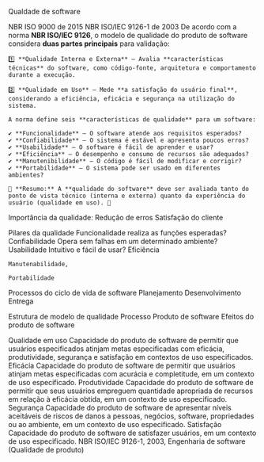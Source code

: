 Qualdade de software

NBR ISO 9000 de 2015
NBR ISO/IEC 9126-1 de 2003
    De acordo com a norma **NBR ISO/IEC 9126**, o modelo de qualidade do produto de software considera **duas partes principais** para validação:  

    1️⃣ **Qualidade Interna e Externa** – Avalia **características técnicas** do software, como código-fonte, arquitetura e comportamento durante a execução.  

    2️⃣ **Qualidade em Uso** – Mede **a satisfação do usuário final**, considerando a eficiência, eficácia e segurança na utilização do sistema.  

    A norma define seis **características de qualidade** para um software:  

    ✔ **Funcionalidade** – O software atende aos requisitos esperados?  
    ✔ **Confiabilidade** – O sistema é estável e apresenta poucos erros?  
    ✔ **Usabilidade** – O software é fácil de aprender e usar?  
    ✔ **Eficiência** – O desempenho e consumo de recursos são adequados?  
    ✔ **Manutenibilidade** – O código é fácil de modificar e corrigir?  
    ✔ **Portabilidade** – O sistema pode ser usado em diferentes ambientes?  

    🔎 **Resumo:** A **qualidade do software** deve ser avaliada tanto do ponto de vista técnico (interna e externa) quanto da experiência do usuário (qualidade em uso). 🚀

Importância da qualidade:
    Redução de erros
    Satisfação do cliente

Pilares da qualidade
    Funcionalidade
        realiza as funções esperadas?
    Confiabilidade
        Opera sem falhas em um determinado ambiente?
    Usabilidade
        Intuitivo e fácil de usar?
    Eficiência

    Manutenabilidade,

    Portabilidade

Processos do ciclo de vida de software
    Planejamento
    Desenvolvimento
    Entrega

Estrutura de modelo de qualidade
    Processo
    Produto de software
    Efeitos do produto de software


Qualidade em uso
Capacidade do produto de software de permitir que usuários especificados atinjam metas especificadas com eficácia,
produtividade, segurança e satisfação em contextos de uso especificados.
Eficácia
Capacidade do produto de software de permitir que usuários atinjam metas especificadas com acurácia e completitude, em um
contexto de uso especificado.
Produtividade
Capacidade do produto de software de permitir que seus usuários empreguem quantidade apropriada de recursos em relação à
eficácia obtida, em um contexto de uso especificado.
Segurança
Capacidade do produto de software de apresentar níveis aceitáveis de riscos de danos a pessoas, negócios, software,
propriedades ou ao ambiente, em um contexto de uso especificado.
Satisfação
Capacidade do produto de software de satisfazer usuários, em um contexto de uso especificado.
NBR ISO/IEC 9126-1, 2003, Engenharia de software (Qualidade de produto)
